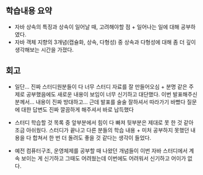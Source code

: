 ## 학습내용 요약
- 자바 상속의 특징과 상속이 일어날 때, 고려해야할 점 + 일어나는 일에 대해 공부하였다.
- 자바 객체 지향의 3개념(캡슐화, 상속, 다형성) 중 상속과 다형성에 대해 좀 더 깊이 생각해보는 시간을 가졌다.


## 회고
- 일단... 진짜 스터디원분들이 다 너무 스터디 자료를 잘 만들어오심 + 분명 같은 주제로 공부했음에도 새로운 내용이 보임이 너무 신기하고 대단했다. 이번 발표해주신 분께서... 내용이 진짜 방대하고... 근데 발표를 술술 잘하셔서 따라가기 바빴다 질문에 대한 답변도 진짜 깔끔하게 해주셔서 바로 납득했다

- 스터디 학습할 것 목록 중 앞부분에서 힘이 다 빠져 뒷부분은 제대로 못 한 것 같아 조금 아쉬웠다. 스터디가 끝나고 다른 분들의 학습 내용 + 미처 공부하지 못했던 내용을 다 합쳐서 한 번 더 돌려도 좋을 것 같다는 생각이 들었다.

- 예전 컴퓨터구조, 운영체제를 공부할 때 나왔던 개념들이 이번 자바 스터디에서 계속 보이는 게 신기하고 그때도 어려웠는데 이번에도 어려워서 신기하고 어이가 없다.